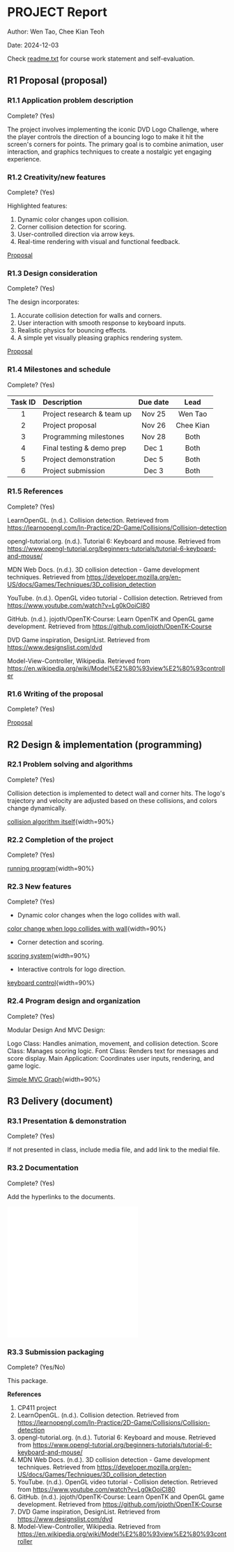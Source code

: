 # PROJECT Report

Author: Wen Tao, Chee Kian Teoh  

Date: 2024-12-03 

Check [readme.txt](readme.txt) for course work statement and self-evaluation. 
  

## R1 Proposal (proposal)

### R1.1 Application problem description
 
Complete? (Yes) 

The project involves implementing the iconic DVD Logo Challenge, where the player controls the direction of a bouncing logo to make it hit the screen's corners for points. The primary goal is to combine animation, user interaction, and graphics techniques to create a nostalgic yet engaging experience. 
	

### R1.2 Creativity/new features
 
Complete? (Yes) 

Highlighted features:

1. Dynamic color changes upon collision.
2. Corner collision detection for scoring.
3. User-controlled direction via arrow keys.
4. Real-time rendering with visual and functional feedback.

<a href="proposal.md">Proposal</a>

### R1.3 Design consideration
 
Complete? (Yes)

The design incorporates:

1. Accurate collision detection for walls and corners.
2. User interaction with smooth response to keyboard inputs.
3. Realistic physics for bouncing effects.
4. A simple yet visually pleasing graphics rendering system.

<a href="proposal.md">Proposal</a>

### R1.4 Milestones and schedule
 
Complete? (Yes) 

| Task ID | Description   |  Due date | Lead   |  
| :----:  | :------------ | :-----:   | :------: |  
|  1      | Project research & team up | Nov 25 | Wen Tao | 
|  2      | Project proposal | Nov 26 | Chee Kian |
|  3      | Programming milestones  | Nov 28 | Both  |
|  4      | Final testing & demo prep  | Dec 1  | Both  |
|  5      | Project demonstration | Dec 5 | Both  |
|  6      | Project submission | Dec 3 | Both   |


### R1.5 References
 

Complete? (Yes) 


LearnOpenGL. (n.d.). Collision detection. Retrieved from https://learnopengl.com/In-Practice/2D-Game/Collisions/Collision-detection

opengl-tutorial.org. (n.d.). Tutorial 6: Keyboard and mouse. Retrieved from https://www.opengl-tutorial.org/beginners-tutorials/tutorial-6-keyboard-and-mouse/

MDN Web Docs. (n.d.). 3D collision detection - Game development techniques. Retrieved from https://developer.mozilla.org/en-US/docs/Games/Techniques/3D_collision_detection

YouTube. (n.d.). OpenGL video tutorial - Collision detection. Retrieved from https://www.youtube.com/watch?v=Lg0kOoiCI80

GitHub. (n.d.). jojoth/OpenTK-Course: Learn OpenTK and OpenGL game development. Retrieved from https://github.com/jojoth/OpenTK-Course

DVD Game inspiration, DesignList. Retrieved from https://www.designslist.com/dvd

Model-View-Controller, Wikipedia. Retrieved from https://en.wikipedia.org/wiki/Model%E2%80%93view%E2%80%93controller


### R1.6 Writing of the proposal
 
Complete? (Yes) 

<a href="proposal.md">Proposal</a>


## R2 Design & implementation (programming)

### R2.1 Problem solving and algorithms
 
Complete? (Yes) 

Collision detection is implemented to detect wall and corner hits. The logo's trajectory and velocity are adjusted based on these collisions, and colors change dynamically.

[collision algorithm itself](images/collision.png){width=90%}


### R2.2 Completion of the project
 
Complete? (Yes) 

[running program](images/program.png){width=90%}


### R2.3 New features
 
Complete? (Yes) 

- Dynamic color changes when the logo collides with wall.

[color change when logo collides with wall](images/color.png){width=90%}

- Corner detection and scoring.

[scoring system](images/score.png){width=90%}

- Interactive controls for logo direction.

[keyboard control](images/control.png){width=90%}


### R2.4 Program design and organization
 
Complete? (Yes) 

Modular Design And MVC Design:

Logo Class: Handles animation, movement, and collision detection.
Score Class: Manages scoring logic.
Font Class: Renders text for messages and score display.
Main Application: Coordinates user inputs, rendering, and game logic.

[Simple MVC Graph](images/MVC.png){width=90%}

## R3 Delivery (document)

### R3.1 Presentation & demonstration
 

Complete? (Yes) 

If not presented in class, include media file, and add link to the medial file.


### R3.2 Documentation
 
Complete? (Yes) 

Add the hyperlinks to the documents. 

![Proposal](proposal.html)
![Project Report](project_report.md)
	

### R3.3 Submission packaging


Complete? (Yes/No) 

This package.





**References**

1. CP411 project
2. LearnOpenGL. (n.d.). Collision detection. Retrieved from https://learnopengl.com/In-Practice/2D-Game/Collisions/Collision-detection
3. opengl-tutorial.org. (n.d.). Tutorial 6: Keyboard and mouse. Retrieved from https://www.opengl-tutorial.org/beginners-tutorials/tutorial-6-keyboard-and-mouse/
4. MDN Web Docs. (n.d.). 3D collision detection - Game development techniques. Retrieved from https://developer.mozilla.org/en-US/docs/Games/Techniques/3D_collision_detection
5. YouTube. (n.d.). OpenGL video tutorial - Collision detection. Retrieved from https://www.youtube.com/watch?v=Lg0kOoiCI80
6. GitHub. (n.d.). jojoth/OpenTK-Course: Learn OpenTK and OpenGL game development. Retrieved from https://github.com/jojoth/OpenTK-Course
7. DVD Game inspiration, DesignList. Retrieved from https://www.designslist.com/dvd
8. Model-View-Controller, Wikipedia. Retrieved from https://en.wikipedia.org/wiki/Model%E2%80%93view%E2%80%93controller
